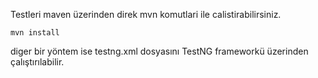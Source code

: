 

Testleri maven üzerinden direk mvn komutlari ile calistirabilirsiniz.

```
mvn install
```

diger bir yöntem ise testng.xml dosyasını TestNG frameworkü üzerinden çalıştırılabilir.